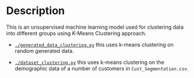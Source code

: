 # Description

This is an unsupervised machine learning model used for clustering data into different groups
using K-Means Clustering approach.

- [`./generated_data_clustering.py`](./generated_data_clustering.py) this uses k-means clustering on random generated data.

- [`./dataset_clustering.py`](./dataset_clustering.py) this uses k-means clustering on the demographic data of a number of customers in `Cust_Segmentation.csv`.
